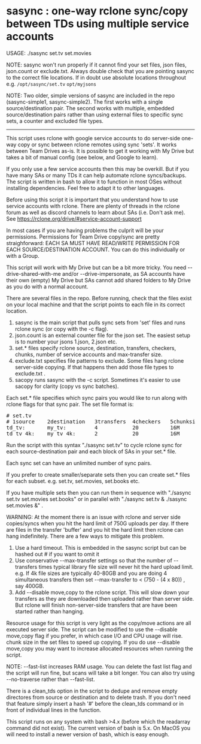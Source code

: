 # sasync : one-way rclone sync/copy between TDs using multiple service accounts

USAGE: ./sasync set.tv set.movies

NOTE: sasync won't run properly if it cannot find your set files, json files, json.count or exclude.txt. Always double check
that you are pointing sasync to the correct file locations. If in doubt use absolute locations throughout e.g. `/opt/sasync/set.tv` `opt/myjsons`

NOTE: Two older, simple versions of sasync are included in the repo (sasync-simple1, sasync-simple2). 
The first works with a single source/destination pair. The second works with multiple, embedded source/destination pairs 
rather than using external files to specific sync sets, a counter and excluded file types.
*******************************
This script uses rclone with google service accounts to do server-side one-way copy or sync between rclone remotes using sync 'sets'.
It works between Team Drives as-is. It is possible to get it working with My Drive but takes a bit of manual config (see below, and Google to learn).

If you only use a few service accounts then this may be overkill. But if you have many SAs or many TDs it can help automate rclone syncs/backups.
The script is written in bash to allow it to function in most OSes without installing dependencies. Feel free to adapt it to other languages.

Before using this script it is important that you understand how to use service accounts with rclone. There are plenty of 
threads in the rclone forum as well as discord channels to learn about SAs (i.e. Don't ask me). 
See  https://rclone.org/drive/#service-account-support 

In most cases if you are having problems the culprit will be your permissions. Permissions for Team Drive copy/sync are pretty straighforward:
EACH SA MUST HAVE READ/WRITE PERMISSION FOR EACH SOURCE/DESTINATION ACCOUNT. You can do this individually or with a Group.

This script will work with My Drive but can be a bit more tricky. You need --drive-shared-with-me and/or --drive-impersonate, as SA accounts
have their own (empty) My Drive but SAs cannot add shared folders to My Drive as you do with a normal account.

There are several files in the repo. Before running, check that the files exist on your local machine and that the script points to each file
in its correct location.

1. sasync is the main script that pulls sync sets from 'set' files and runs rclone sync (or copy with the -c flag).
2. json.count is an external counter file for the json set. The easiest setup is to number your jsons 1.json, 2.json etc.
3. set.* files specify rclone source, destination, transfers, checkers, chunks, number of service accounts and max-transfer size.
4. exclude.txt specifies file patterns to exclude. Some files hang rclone server-side copying. If that happens then add those file types to exclude.txt .
5. sacopy runs sasync with the -c script. Sometimes it's easier to use sacopy for clarity (copy vs sync batches).

Each set.* file specifies which sync pairs you would like to run along with rclone flags for that sync pair. The set file format is:
<pre>
# set.tv
# 1source    2destination   3transfers  4checkers   5chunksize     6SAs     7maxtransfer
td_tv:       my_tv:         4           20          16M            5        600G
td_tv_4k:    my_tv_4k:      2           20          16M            2        500G
</pre>

Run the script with this syntax "./sasync set.tv" to cycle rclone sync for each source-destination pair and each block of SAs in your set.* file.

Each sync set can have an unlimited number of sync pairs.

If you prefer to create smaller/separate sets then you can create set.* files for each subset. e.g. set.tv, set.movies, set.books etc.

If you have multiple sets then you can run them in sequence with "./sasync set.tv set.movies set.books" or in parallel with "./sasync set.tv & ./sasync set.movies &" .

WARNING: At the moment there is an issue with rclone and server side copies/syncs when you hit the hard limit of 750G uploads per day. 
If there are files in the transfer 'buffer' and you hit the hard limit then rclone can hang indefinitely. There are a few ways to mitigate this problem.
1. Use a hard timeout. This is embedded in the sasync script but can be hashed out # if you want to omit it
2. Use conservative --max-transfer settings so that the number of --transfers times typical library file size will never hit the hard upload limit. 
e.g. If 4k file sizes are typically 40-80GB and you are doing 4 simultaneous transfers then set --max-transfer to < (750 - (4 x 80)) , say 400GB.
3. Add --disable move,copy to the rclone script. This will slow down your transfers as they are downloaded then uploaded rather than server side. 
But rclone will finish non-server-side transfers that are have been started rather than hanging.


Resource usage for this script is very light as the copy/move actions are all executed server side. 
The script can be modified to use the --disable move,copy flag if you prefer, in which case I/O and CPU usage will rise. chunk size in the set files to speed up copying.
If you do use --disable move,copy you may want to increase allocated resources when running the script.

NOTE: --fast-list increases RAM usage. You can delete the fast list flag and the script will run fine, but scans will take a bit longer. 
You can also try using --no-traverse rather than --fast-list.

There is a clean_tds option in the script to dedupe and remove empty directores from source or destination and to delete trash. 
If you don't need that feature simply insert a hash '#' before the clean_tds command or in front of individual lines in the function.

This script runs on any system with bash >4.x (before which the readarray command did not exist). The current version of bash is 5.x. On MacOS you will need to install a newer version of bash, which is easy enough.

